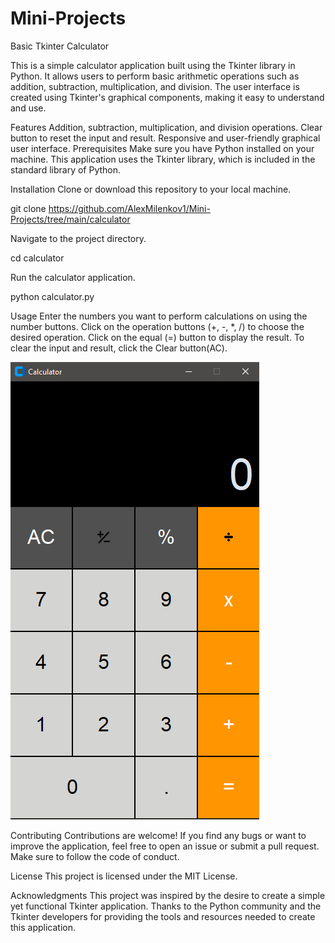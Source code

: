 # Mini-Projects

Basic Tkinter Calculator

This is a simple calculator application built using the Tkinter library in Python. It allows users to perform basic arithmetic operations such as addition, subtraction, multiplication, and division. The user interface is created using Tkinter's graphical components, making it easy to understand and use.

Features
Addition, subtraction, multiplication, and division operations.
Clear button to reset the input and result.
Responsive and user-friendly graphical user interface.
Prerequisites
Make sure you have Python installed on your machine. This application uses the Tkinter library, which is included in the standard library of Python.

Installation
Clone or download this repository to your local machine.

git clone https://github.com/AlexMilenkov1/Mini-Projects/tree/main/calculator

Navigate to the project directory.

cd calculator

Run the calculator application.

python calculator.py

Usage
Enter the numbers you want to perform calculations on using the number buttons.
Click on the operation buttons (+, -, *, /) to choose the desired operation.
Click on the equal (=) button to display the result.
To clear the input and result, click the Clear button(AC).

![The Calculator](calculator/calculator_github-img.png)

Contributing
Contributions are welcome! If you find any bugs or want to improve the application, feel free to open an issue or submit a pull request. Make sure to follow the code of conduct.

License
This project is licensed under the MIT License.

Acknowledgments
This project was inspired by the desire to create a simple yet functional Tkinter application.
Thanks to the Python community and the Tkinter developers for providing the tools and resources needed to create this application.
